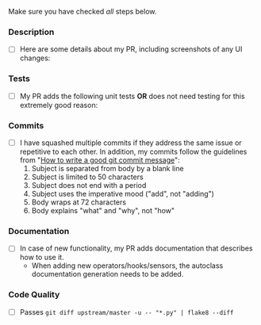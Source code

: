 Make sure you have checked _all_ steps below.

### Description
- [ ] Here are some details about my PR, including screenshots of any UI changes:


### Tests
- [ ] My PR adds the following unit tests __OR__ does not need testing for this extremely good reason:


### Commits
- [ ] I have squashed multiple commits if they address the same issue or repetitive to each other. In addition, my commits follow the guidelines from "[How to write a good git commit message](http://chris.beams.io/posts/git-commit/)":
    1. Subject is separated from body by a blank line
    2. Subject is limited to 50 characters
    3. Subject does not end with a period
    4. Subject uses the imperative mood ("add", not "adding")
    5. Body wraps at 72 characters
    6. Body explains "what" and "why", not "how"


### Documentation
- [ ] In case of new functionality, my PR adds documentation that describes how to use it.
    - When adding new operators/hooks/sensors, the autoclass documentation generation needs to be added.


### Code Quality
- [ ] Passes `git diff upstream/master -u -- "*.py" | flake8 --diff`